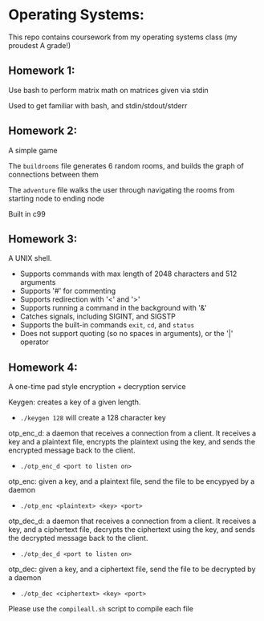 # Operating Systems:

This repo contains coursework from my operating systems class (my proudest A grade!)

## Homework 1:
Use bash to perform matrix math on matrices given via stdin

Used to get familiar with bash, and stdin/stdout/stderr

## Homework 2:
A simple game

The `buildrooms` file generates 6 random rooms, and builds the graph of connections between them

The `adventure` file walks the user through navigating the rooms from starting node to ending node

Built in c99

## Homework 3:
A UNIX shell. 
+ Supports commands with max length of 2048 characters and 512 arguments
+ Supports '#' for commenting
+ Supports redirection with '<' and '>'
+ Supports running a command in the background with '&'
+ Catches signals, including SIGINT, and SIGSTP
+ Supports the built-in commands `exit`, `cd`, and `status`
+ Does not support quoting (so no spaces in arguments), or the '|' operator


## Homework 4:
A one-time pad style encryption + decryption service


Keygen: creates a key of a given length.
+ `./keygen 128` will create a 128 character key


otp_enc_d: a daemon that receives a connection from a client. It receives a key and a plaintext file, encrypts the plaintext using the key, and sends the encrypted message back to the client.
+ `./otp_enc_d <port to listen on>`


otp_enc: given a key, and a plaintext file, send the file to be encypyed by a daemon
+ `./otp_enc <plaintext> <key> <port>`


otp_dec_d: a daemon that receives a connection from a client. It receives a key, and a ciphertext file, decrypts the ciphertext using the key, and sends the decrypted message back to the client. 
+ `./otp_dec_d <port to listen on>`


otp_dec: given a key, and a ciphertext file, send the file to be decrypted by a daemon
+ `./otp_dec <ciphertext> <key> <port>`


Please use the `compileall.sh` script to compile each file